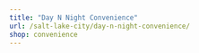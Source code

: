 ```yaml
---
title: "Day N Night Convenience"
url: /salt-lake-city/day-n-night-convenience/
shop: convenience
---
```

